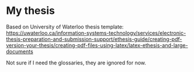 # My thesis

Based on University of Waterloo thesis template: https://uwaterloo.ca/information-systems-technology/services/electronic-thesis-preparation-and-submission-support/ethesis-guide/creating-pdf-version-your-thesis/creating-pdf-files-using-latex/latex-ethesis-and-large-documents

Not sure if I need the glossaries, they are ignored for now.
